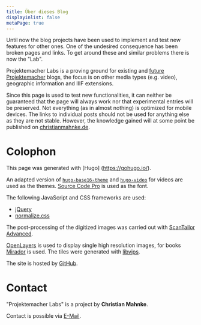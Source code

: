 ```yaml
---
title: Über dieses Blog
displayinlist: false
metaPage: true
---
```


Until now the blog projects have been used to implement and test new features for other ones. One of the undesired consequence has been broken pages and links. To get around these and similar problems there is now the "Lab".

Projektemacher Labs is a proving ground for existing and [future](/future/) [Projektemacher](https://projektemacher.org/) blogs, the focus is on other media types (e.g. video), geographic information and IIIF extensions.

Since this page is used to test new functionalities, it can neither be guaranteed that the page will always work nor that experimental entries will be preserved. Not everything (as in almost nothing) is optimized for mobile devices. The links to individual posts should not be used for anything else as they are not stable. However, the knowledge gained will at some point be published on [christianmahnke.de](https://christianmahnke.de).

# Colophon

This page was generated with [Hugo] (https://gohugo.io/).

An adapted version of [`hugo-base16-theme`](https://github.com/htdvisser/hugo-base16-theme) and [`hugo-video`](https://github.com/martignoni/hugo-video) for videos are used as the themes. [Source Code Pro](https://github.com/adobe-fonts/source-code-pro) is used as the font.

The following JavaScript and CSS frameworks are used:
* [jQuery](https://jquery.com/)
* [normalize.css](https://necolas.github.io/normalize.css/)

The post-processing of the digitized images was carried out with [ScanTailor Advanced](https://github.com/4lex4/scantailor-advanced).

[OpenLayers](https://openlayers.org/) is used to display single high resolution images, for books [Mirador](https://projectmirador.org/) is used. The tiles were generated with [libvips](https://libvips.github.io/libvips/).

The site is hosted by [GitHub](https://github.com/).

# Contact

"Projektemacher Labs" is a project by **Christian Mahnke**.

Contact is possible via [E-Mail](mailto:projektemacher@projektemacher.org).
